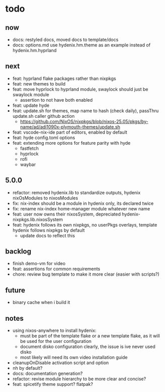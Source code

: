 
# todo

## now

- docs: restyled docs, moved docs to template/docs
- docs: options.md use hydenix.hm.theme as an example instead of hydenix.hm.hyprland

## next

- feat: hyprland flake packages rather than nixpkgs
- feat: new themes to build
- feat: move hyprlock to hyprland module, swaylock should just be swaylock module
  - assertion to not have both enabled
- feat: update hyde
- feat: update.sh for themes, map name to hash (check daily), passThru update.sh caller github action
  - <https://github.com/NixOS/nixpkgs/blob/nixos-25.05/pkgs/by-name/ad/adi1090x-plymouth-themes/update.sh>
- feat: vscode-nix-ide part of editors, enabled by default
- feat: hyde config.toml options
- feat: extending more options for feature parity with hyde
  - fastfetch
  - hyprlock
  - rofi
  - waybar

## 5.0.0

- refactor: removed hydenix.lib to standardize outputs, hydenix nixOsModules to nixosModules
- fix: nix-index should be a module in hydenix only, its declared twice
- fix: rename nix-index home-manager module whatever new name
- feat: user now owns their nixosSystem, depreciated hydenix-nixpkgs.lib.nixosSystem
- feat: hydenix follows its own nixpkgs, no userPkgs overlays, template hydenix follows nixpkgs by default
  - update docs to reflect this

## backlog

- finish demo-vm for video
- feat: assertions for common requirements
- chore: review bug template to make it more clear (easier with scripts?)

## future

- binary cache when i build it

## notes

- using nixos-anywhere to install hydenix:
  - must be part of the template flake or a new template flake, as it will be used for the user configuration
  - document disko configuration clearly, the issue is ive never used disko
  - most likely will need its own video installation guide
- cleanupOnDisable activation script and option
- nh by default?
- docs: documentation generation?
- refactor: revise module hierarchy to be more clear and concise?
- feat: spicetify theme support? flatpak?
